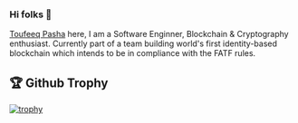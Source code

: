 ### Hi folks 👋

[Toufeeq Pasha](https://www.linkedin.com/in/toufeeqpasha/) here, I am a Software Enginner, Blockchain & Cryptography enthusiast. Currently part of a team building world's first identity-based blockchain which intends to be in compliance with the FATF rules.


## 🏆 Github Trophy
[![trophy](https://github-profile-trophy.vercel.app/?username=ToufeeqP)](https://github-profile-trophy.vercel.app/?username=ToufeeqP&rank=S&row=2&column=3)

